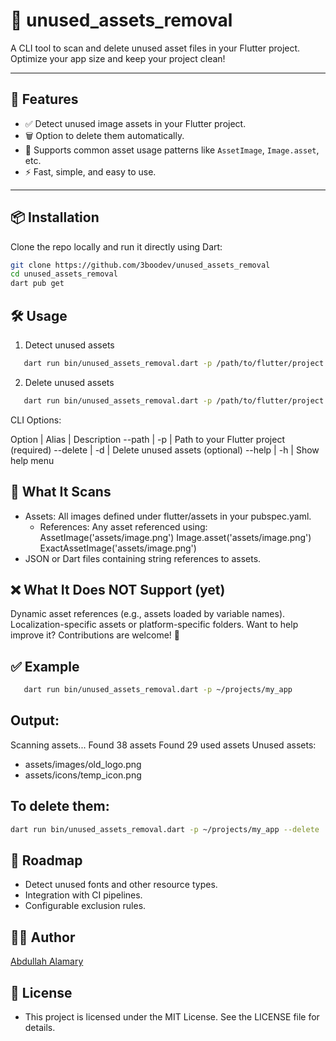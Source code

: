 # 🧹 unused_assets_removal

A CLI tool to scan and delete unused asset files in your Flutter project. Optimize your app size and keep your project clean!

---

## 🚀 Features

- ✅ Detect unused image assets in your Flutter project.
- 🗑 Option to delete them automatically.
- 🧠 Supports common asset usage patterns like `AssetImage`, `Image.asset`, etc.
- ⚡ Fast, simple, and easy to use.

---

## 📦 Installation

Clone the repo locally and run it directly using Dart:

```bash
git clone https://github.com/3boodev/unused_assets_removal
cd unused_assets_removal
dart pub get
```

## 🛠 Usage

1. Detect unused assets

```bash
   dart run bin/unused_assets_removal.dart -p /path/to/flutter/project
```
2. Delete unused assets

```bash
   dart run bin/unused_assets_removal.dart -p /path/to/flutter/project --delete
```
CLI Options:

Option | Alias | Description
--path | -p | Path to your Flutter project (required)
--delete | -d | Delete unused assets (optional)
--help | -h | Show help menu

## 📁 What It Scans

- Assets: All images defined under flutter/assets in your pubspec.yaml.
  - References: Any asset referenced using:
      AssetImage('assets/image.png')
      Image.asset('assets/image.png')
      ExactAssetImage('assets/image.png')
- JSON or Dart files containing string references to assets.

## ❌ What It Does NOT Support (yet)

Dynamic asset references (e.g., assets loaded by variable names).
Localization-specific assets or platform-specific folders.
Want to help improve it? Contributions are welcome! 🙌

## ✅ Example

```bash
   dart run bin/unused_assets_removal.dart -p ~/projects/my_app
```

## Output:

Scanning assets...
Found 38 assets
Found 29 used assets
Unused assets:
- assets/images/old_logo.png
- assets/icons/temp_icon.png

## To delete them:

```bash
dart run bin/unused_assets_removal.dart -p ~/projects/my_app --delete
```
## 📌 Roadmap

- Detect unused fonts and other resource types.
- Integration with CI pipelines.
- Configurable exclusion rules.

## 👨‍💻 Author

<a href="https://github.com/3boodev">Abdullah Alamary</a>

## 📝 License

- This project is licensed under the MIT License. See the LICENSE file for details.


